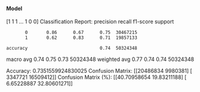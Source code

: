 #### Model
[1 1 1 ... 1 0 0]
Classification Report:
              precision    recall  f1-score   support

           0       0.86      0.67      0.75  30467215
           1       0.62      0.83      0.71  19857133

    accuracy                           0.74  50324348
   macro avg       0.74      0.75      0.73  50324348
weighted avg       0.77      0.74      0.74  50324348

Accuracy: 0.7351559924830025
Confusion Matrix:
[[20486834  9980381]
 [ 3347721 16509412]]
Confusion Matrix (%):
[[40.70958654 19.83211188]
 [ 6.65228887 32.80601271]]
